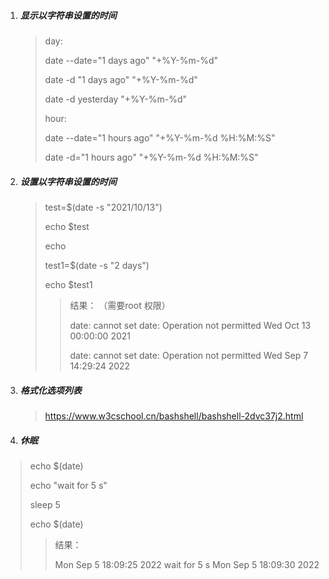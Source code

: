 1. ##### 显示以字符串设置的时间

   > day: 
   >
   > date --date="1 days ago" "+%Y-%m-%d"
   >
   > date -d "1 days ago"  "+%Y-%m-%d"
   >
   > date -d yesterday "+%Y-%m-%d"
   >
   > hour: 
   >
   > date --date="1 hours ago" "+%Y-%m-%d %H:%M:%S"
   >
   > date -d="1 hours ago" "+%Y-%m-%d %H:%M:%S"

2. ##### 设置以字符串设置的时间

   >test=$(date -s "2021/10/13")
   >
   >echo $test
   >
   >echo 
   >
   >test1=$(date -s "2 days")
   >
   >echo $test1
   >
   >> 结果： （需要root 权限）
   >>
   >> date: cannot set date: Operation not permitted
   >> Wed Oct 13 00:00:00 2021
   >>
   >> date: cannot set date: Operation not permitted
   >> Wed Sep 7 14:29:24 2022

3. ##### 格式化选项列表

   >https://www.w3cschool.cn/bashshell/bashshell-2dvc37j2.html

4.  ##### 休眠

   > echo $(date)
   >
   > echo "wait for 5 s"
   >
   > sleep 5 
   >
   > echo $(date)
   >
   > > 结果： 
   > >
   > > Mon Sep 5 18:09:25 2022
   > > wait for 5 s
   > > Mon Sep 5 18:09:30 2022

